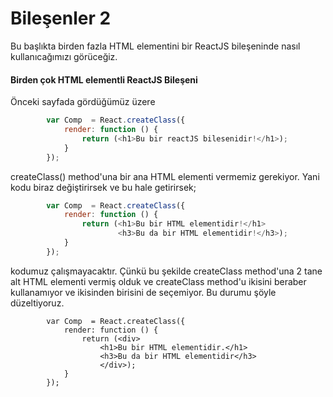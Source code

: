 # Bileşenler 2

Bu başlıkta birden fazla HTML elementini bir ReactJS bileşeninde nasıl kullanıcağımızı görüceğiz.

#### Birden çok HTML elementli ReactJS Bileşeni

Önceki sayfada gördüğümüz üzere

```js
        var Comp  = React.createClass({
            render: function () {
                return (<h1>Bu bir reactJS bilesenidir!</h1>);
            }
        });
```

createClass\(\) method'una bir ana HTML elementi vermemiz gerekiyor. Yani kodu biraz değiştirirsek ve bu hale getirirsek;

```js
        var Comp  = React.createClass({
            render: function () {
                return (<h1>Bu bir HTML elementidir!</h1>
                        <h3>Bu da bir HTML elementidir!</h3>);
            }
        });
```

kodumuz çalışmayacaktır. Çünkü bu şekilde createClass method'una 2 tane alt HTML elementi vermiş olduk ve createClass method'u ikisini beraber kullanamıyor ve ikisinden birisini de seçemiyor. Bu durumu şöyle düzeltiyoruz.

```
        var Comp  = React.createClass({
            render: function () {
                return (<div>
                    <h1>Bu bir HTML elementidir.</h1>
                    <h3>Bu da bir HTML elementidir</h3>
                    </div>);
            }
        });
```



